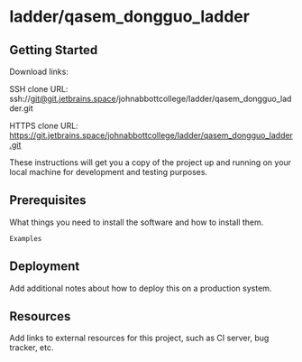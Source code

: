 # ladder/qasem_dongguo_ladder



## Getting Started

Download links:

SSH clone URL: ssh://git@git.jetbrains.space/johnabbottcollege/ladder/qasem_dongguo_ladder.git

HTTPS clone URL: https://git.jetbrains.space/johnabbottcollege/ladder/qasem_dongguo_ladder.git



These instructions will get you a copy of the project up and running on your local machine for development and testing purposes.

## Prerequisites

What things you need to install the software and how to install them.

```
Examples
```

## Deployment

Add additional notes about how to deploy this on a production system.

## Resources

Add links to external resources for this project, such as CI server, bug tracker, etc.
